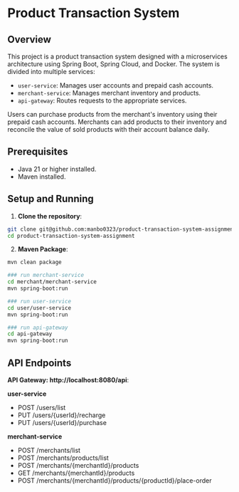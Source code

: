 # Product Transaction System

## Overview

This project is a product transaction system designed with a microservices architecture using Spring Boot, Spring Cloud, and Docker. The system is divided into multiple services:
- `user-service`: Manages user accounts and prepaid cash accounts.
- `merchant-service`: Manages merchant inventory and products.
- `api-gateway`: Routes requests to the appropriate services.

Users can purchase products from the merchant's inventory using their prepaid cash accounts. Merchants can add products to their inventory and reconcile the value of sold products with their account balance daily.

## Prerequisites

- Java 21 or higher installed.
- Maven installed.

## Setup and Running

1. **Clone the repository**:

```bash
git clone git@github.com:manbo0323/product-transaction-system-assignment.git
cd product-transaction-system-assignment
```
2. **Maven Package**:

```bash
mvn clean package

### run merchant-service
cd merchant/merchant-service
mvn spring-boot:run

### run user-service
cd user/user-service
mvn spring-boot:run

### run api-gateway
cd api-gateway
mvn spring-boot:run

```

## API Endpoints

**API Gateway: http://localhost:8080/api**:

**user-service**

- POST /users/list
- PUT /users/{userId}/recharge
- PUT /users/{userId}/purchase

**merchant-service**

- POST /merchants/list
- POST /merchants/products/list
- POST /merchants/{merchantId}/products
- GET /merchants/{merchantId}/products
- POST /merchants/{merchantId}/products/{productId}/place-order

